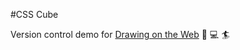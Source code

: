 #CSS Cube

Version control demo for [Drawing on the Web](http://cs.nyu.edu.courses) :art: :computer: :surfer:
